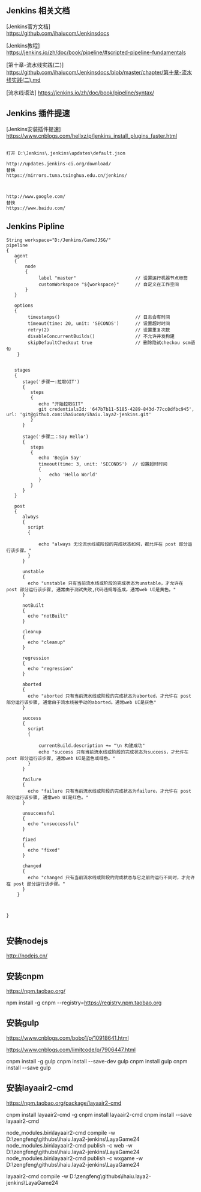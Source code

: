 ## Jenkins 相关文档

[Jenkins官方文档]  
https://github.com/ihaiucom/Jenkinsdocs

[Jenkins教程]  
https://jenkins.io/zh/doc/book/pipeline/#scripted-pipeline-fundamentals

[第十章-流水线实践(二)] 
https://github.com/ihaiucom/Jenkinsdocs/blob/master/chapter/第十章-流水线实践(二).md

[流水线语法] 
https://jenkins.io/zh/doc/book/pipeline/syntax/

## Jenkins 插件提速

[Jenkins安装插件提速]
https://www.cnblogs.com/hellxz/p/jenkins_install_plugins_faster.html



```

打开 D:\Jenkins\.jenkins\updates\default.json

http://updates.jenkins-ci.org/download/
替换
https://mirrors.tuna.tsinghua.edu.cn/jenkins/



http://www.google.com/
替换
https://www.baidu.com/
```


## Jenkins Pipline 

```
String workspace="D:/Jenkins/GameJJSG/"
pipeline 
{
   agent 
   {
       node 
       {
            label "master"						// 设置运行机器节点标签
            customWorkspace "${workspace}" 		// 自定义在工作空间 
       }
   }

   options 
   {
   		timestamps()  							// 日志会有时间
	  	timeout(time: 20, unit: 'SECONDS') 		// 设置超时时间
	  	retry(2)								// 设置重复次数
	  	disableConcurrentBuilds()				// 不允许并发构建
	  	skipDefaultCheckout true				// 删除隐试checkou scm语句
	}


   stages 
   {
      stage('步骤一:拉取GIT') 
      {
         steps 
         {
         	echo "开始拉取GIT"
            git credentialsId: '647b7b11-5185-4289-843d-77cc8dfbc945', url: 'git@github.com:ihaiucom/ihaiu.laya2-jenkins.git'
         }
      }

      stage('步骤二：Say Hello') 
      {
         steps 
         {
            echo 'Begin Say'
         	timeout(time: 3, unit: 'SECONDS')  // 设置超时时间
         	{
            	echo 'Hello World'
			}
         }
      }
   }

   post 
   {
	  always 
	  {
	  	script
	  	{

	    	echo "always 无论流水线或阶段的完成状态如何，都允许在 post 部分运行该步骤。"
	  	}
	  }

	  unstable 
	  {
	  	echo "unstable 只有当前流水线或阶段的完成状态为unstable，才允许在 post 部分运行该步骤, 通常由于测试失败,代码违规等造成。通常web UI是黄色。"
	  }

	  notBuilt 
	  {
	    echo "notBuilt"
	  }

	  cleanup 
	  {
	    echo "cleanup"
	  }

	  regression 
	  {
	    echo "regression"
	  }

	  aborted 
	  {
	    echo "aborted 只有当前流水线或阶段的完成状态为aborted，才允许在 post 部分运行该步骤, 通常由于流水线被手动的aborted。通常web UI是灰色"
	  }

	  success 
	  {
	  	script
	  	{

	  		currentBuild.description += "\n 构建成功"
	    	echo "success 只有当前流水线或阶段的完成状态为success，才允许在 post 部分运行该步骤, 通常web UI是蓝色或绿色。"
	  	}
	  }

	  failure 
	  {
	    echo "failure 只有当前流水线或阶段的完成状态为failure，才允许在 post 部分运行该步骤, 通常web UI是红色。"
	  }

	  unsuccessful 
	  {
	    echo "unsuccessful"
	  }

	  fixed 
	  {
	    echo "fixed"
	  }

	  changed 
	  {
	    echo "changed 只有当前流水线或阶段的完成状态与它之前的运行不同时，才允许在 post 部分运行该步骤。"
	  }
	}



}


```


## 安装nodejs
http://nodejs.cn/

## 安装cnpm
https://npm.taobao.org/

npm install -g cnpm --registry=https://registry.npm.taobao.org


## 安装gulp
https://www.cnblogs.com/bobo1/p/10918641.html

https://www.cnblogs.com/limitcode/p/7906447.html

cnpm install -g gulp
cnpm install --save-dev gulp
cnpm install gulp
cnpm install --save gulp

## 安装layaair2-cmd
https://npm.taobao.org/package/layaair2-cmd

cnpm install layaair2-cmd -g
cnpm install layaair2-cmd
cnpm install --save layaair2-cmd


node_modules\.bin\layaair2-cmd compile -w D:\zengfeng\githubs\ihaiu.laya2-jenkins\LayaGame24
node_modules\.bin\layaair2-cmd publish -c web -w D:\zengfeng\githubs\ihaiu.laya2-jenkins\LayaGame24
node_modules\.bin\layaair2-cmd publish -c wxgame -w D:\zengfeng\githubs\ihaiu.laya2-jenkins\LayaGame24


layaair2-cmd compile -w D:\zengfeng\githubs\ihaiu.laya2-jenkins\LayaGame24
